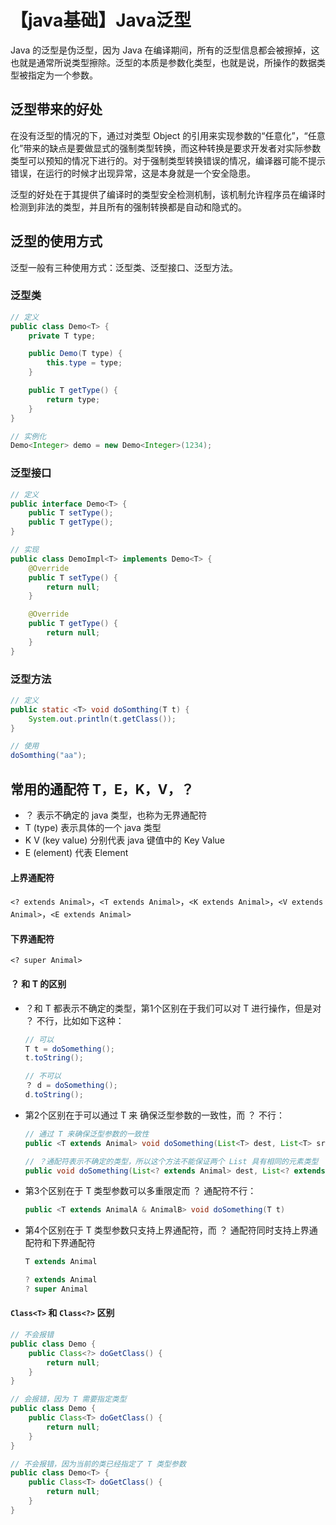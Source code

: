 # 【java基础】Java泛型
Java 的泛型是伪泛型，因为 Java 在编译期间，所有的泛型信息都会被擦掉，这也就是通常所说类型擦除。泛型的本质是参数化类型，也就是说，所操作的数据类型被指定为一个参数。

## 泛型带来的好处
在没有泛型的情况的下，通过对类型 Object 的引用来实现参数的“任意化”，“任意化”带来的缺点是要做显式的强制类型转换，而这种转换是要求开发者对实际参数类型可以预知的情况下进行的。对于强制类型转换错误的情况，编译器可能不提示错误，在运行的时候才出现异常，这是本身就是一个安全隐患。

泛型的好处在于其提供了编译时的类型安全检测机制，该机制允许程序员在编译时检测到非法的类型，并且所有的强制转换都是自动和隐式的。

## 泛型的使用方式
泛型一般有三种使用方式：泛型类、泛型接口、泛型方法。
### 泛型类
```java
// 定义
public class Demo<T> {
    private T type;

    public Demo(T type) {
        this.type = type;
    }

    public T getType() {
        return type;
    }
}

// 实例化
Demo<Integer> demo = new Demo<Integer>(1234);
```
### 泛型接口
```java
// 定义
public interface Demo<T> {
    public T setType();
    public T getType();
}

// 实现
public class DemoImpl<T> implements Demo<T> {
    @Override
    public T setType() {
        return null;
    }

    @Override
    public T getType() {
        return null;
    }
}
```

### 泛型方法
```java
// 定义
public static <T> void doSomthing(T t) {
    System.out.println(t.getClass());
}

// 使用
doSomthing("aa");
```

## 常用的通配符 T，E，K，V，？
* ？ 表示不确定的 java 类型，也称为无界通配符
* T (type) 表示具体的一个 java 类型
* K V (key value) 分别代表 java 键值中的 Key Value
* E (element) 代表 Element

#### 上界通配符
`<? extends Animal>`，`<T extends Animal>`，`<K extends Animal>`，`<V extends Animal>`，`<E extends Animal>`

#### 下界通配符
`<? super Animal>`

#### ？ 和 T 的区别
* ？和 T 都表示不确定的类型，第1个区别在于我们可以对 T 进行操作，但是对 ？ 不行，比如如下这种：
    ```java
    // 可以
    T t = doSomething();
    t.toString();

    // 不可以
    ？ d = doSomething();
    d.toString();
    ```
* 第2个区别在于可以通过 T 来 确保泛型参数的一致性，而 ？ 不行：
    ```java
    // 通过 T 来确保泛型参数的一致性
    public <T extends Animal> void doSomething(List<T> dest, List<T> src)

    // ？通配符表示不确定的类型，所以这个方法不能保证两个 List 具有相同的元素类型
    public void doSomething(List<? extends Animal> dest, List<? extends Animal> src)
    ```
* 第3个区别在于 T 类型参数可以多重限定而 ？ 通配符不行：
    ```java
    public <T extends AnimalA & AnimalB> void doSomething(T t)
    ```
* 第4个区别在于 T 类型参数只支持上界通配符，而 ？ 通配符同时支持上界通配符和下界通配符
    ```java
    T extends Animal

    ? extends Animal
    ? super Animal
    ```

#### `Class<T>` 和 `Class<?>` 区别
```java
// 不会报错
public class Demo {
    public Class<?> doGetClass() {
        return null;
    }
}

// 会报错，因为 T 需要指定类型
public class Demo {
    public Class<T> doGetClass() {
        return null;
    }
}

// 不会报错，因为当前的类已经指定了 T 类型参数
public class Demo<T> {
    public Class<T> doGetClass() {
        return null;
    }
}
```
